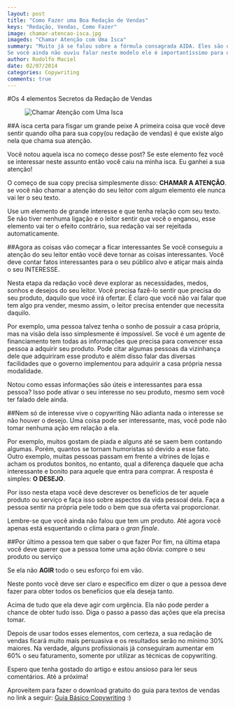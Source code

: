 ```yaml
---
layout: post
title: "Como Fazer uma Boa Redação de Vendas"
keys: "Redação, Vendas, Como Fazer"
image: chamar-atencao-isca.jpg
imageds: "Chamar Atenção com Uma Isca"
summary: "Muito já se falou sobre a fórmula consagrada AIDA. Eles são os quatro elementos essenciais que toda publicidade deve conter: atenção, interesse, desejo e ação.
Se você ainda não ouviu falar neste modelo ele é importantíssimo para o seu leitor tomar a ação que você deseja com sua redação publicitária."
author: Rodolfo Maciel
date: 02/07/2014
categories: Copywriting
comments: true
---
```


#Os 4 elementos Secretos da Redação de Vendas
<figure>
<img src="https://farm8.staticflickr.com/7244/7195729556_16eb6cdc26_z.jpg" alt="Chamar Atenção com Uma Isca"/>
</figure>

##A isca certa para fisgar um grande peixe
A primeira coisa que você deve sentir quando olha para sua copy(ou redação de vendas) é que existe algo nela que chama sua atenção.

Você notou aquela isca no começo desse post? Se este elemento fez você se interessar neste assunto então você caiu na minha isca. Eu ganhei a sua atenção!

O começo de sua copy precisa simplesmente disso: __CHAMAR A ATENÇÃO__. se você não chamar a atenção do seu leitor com algum elemento ele nunca vai ler o seu texto.

Use um elemento de grande interesse e que tenha relação com seu texto. Se não tiver nenhuma ligação e o leitor sentir que você o enganou, esse elemento vai ter o efeito contrário, sua redação vai ser rejeitada automaticamente.

##Agora as coisas vão começar a ficar interessantes
Se você conseguiu a atenção do seu leitor então você deve tornar as coisas interessantes. Você deve contar fatos interessantes para o seu público alvo e atiçar mais ainda o seu INTERESSE.

Nesta etapa da redação você deve explorar as necessidades, medos, sonhos e desejos do seu leitor. Você precisa fazê-lo sentir que precisa do seu produto, daquilo que você irá ofertar.
É claro que você não vai falar que tem algo pra vender, mesmo assim, o leitor precisa entender que necessita daquilo.

Por exemplo, uma pessoa talvez tenha o sonho de possuir a casa própria, mas na visão dela isso simplesmente é impossível.
Se você é um agente de financiamento tem todas as informações que precisa para convencer essa pessoa a adquirir seu produto.
Pode citar algumas pessoas da vizinhança dele que adquiriram esse produto e além disso falar das diversas facilidades que o governo implementou para adquirir a casa própria nessa modalidade.

Notou como essas informações são úteis e interessantes para essa pessoa? Isso pode ativar o seu interesse no seu produto, mesmo sem você ter falado dele ainda.

##Nem só de interesse vive o copywriting
Não adianta nada o interesse se não houver o desejo. Uma coisa pode ser interessante, mas, você pode não tomar nenhuma ação em relação a ela.

Por exemplo, muitos gostam de piada e alguns até se saem bem contando algumas. Porém, quantos se tornam humoristas só devido a esse fato. Outro exemplo, muitas pessoas passam em frente a vitrines de lojas e acham os produtos bonitos, no entanto, qual a diferença daquele que acha interessante e bonito para aquele que entra para comprar. A resposta é simples: __O DESEJO__.

Por isso nesta etapa você deve descrever os benefícios de ter aquele produto ou serviço e faça isso sobre aspectos da vida pessoal dela. Faça a pessoa sentir na própria pele todo o bem que sua oferta vai proporcionar.

Lembre-se que você ainda não falou que tem um produto. Até agora você apenas está esquentando o clima para o *gran finale*.

##Por último a pessoa tem que saber o que fazer
Por fim, na última etapa você deve querer que a pessoa tome uma ação óbvia: compre o seu produto ou serviço

Se ela não __AGIR__ todo o seu esforço foi em vão.

Neste ponto você deve ser claro e específico em dizer o que a pessoa deve fazer para obter todos os benefícios que ela deseja tanto.

Acima de tudo que ela deve agir com urgência. Ela não pode perder a chance de obter tudo isso.
Diga o passo a passo das ações que ela precisa tomar.

Depois de usar todos esses elementos, com certeza, a sua redação de vendas ficará muito mais persuasiva e os resultados serão no mínimo 30% maiores.
Na verdade, alguns profissionais já conseguiram aumentar em 60% o seu faturamento, somente por utilizar as técnicas de copywriting.

Espero que tenha gostado do artigo e estou ansioso para ler seus comentários. Até a próxima!

Aproveitem para fazer o download gratuito do guia para textos de vendas no link a seguir: [Guia Básico Copywriting](http://eepurl.com/0PRvb "Baixe gratuitamente o seu Guia Básico Copywriting") :)
